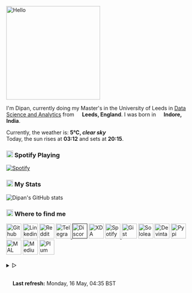 <p><img alt="Hello" width="250px" src="https://i.imgur.com/Fihbexl.gif" /></p>
<p>
    <codersrank-skills-chart username="themagicalmammal"></codersrank-skills-chart>
    I&#39;m Dipan, currently doing my Master&#39;s in the University of Leeds in
    <a href="https://courses.leeds.ac.uk/i071/data-science-and-analytics-msc">Data Science and Analytics</a>
    from <img src="https://i.imgur.com/DPngeUJ.png" width="13" /> <b>Leeds, England</b>. I was born in <img src="https://i.imgur.com/DzzzpBo.png" width="13" /> <b>Indore, India</b>.
</p>
<p>
    Currently, the weather is: <b> 5°C, <i>clear sky</i></b><br />
    Today, the sun rises at <b>03:12</b> and sets at <b>20:15</b>.
</p>
<h3><img src="https://i.imgur.com/aSVPWXc.png" width="18" /> Spotify Playing</h3>
<a href="https://open.spotify.com/user/88h9x52o4rver6y7ka9upj5a6"><img src="https://spotify-pw0mefqpu-spotifydipan.vercel.app/api/spotify" alt="Spotify" /></a>
<h3><img src="https://i.imgur.com/84QPnNl.png" width="18" /> My Stats</h3>
<img src="https://github-readme-stats-bay-ten-48.vercel.app/api?username=themagicalmammal&amp;include_all_commits=true&amp;bg_color=30,e96443,904e95&amp;title_color=fff&amp;text_color=fff" alt="Dipan&#39;s GitHub stats" />
<h3><img src="https://i.imgur.com/yQHTmCW.png" width="18" /> Where to find me</h3>
<a href="https://github.com/themagicalmammal/"> <img alt="Github" width="40px" src="https://i.imgur.com/RjscN2M.png" /></a>
<a href="https://uk.linkedin.com/in/themagicalmammal/"> <img alt="Linkedin" width="40px" src="https://i.imgur.com/Hp2w5wM.png" /></a>
<a href="https://www.reddit.com/user/themagicalmammal/"> <img alt="Reddit" width="40px" src="https://i.imgur.com/E8vTLyb.png" /></a>
<a href="https://telegram.im/@themagicalmammal"> <img alt="Telegram" width="40px" src="https://i.imgur.com/8uCq4fi.png" /> </a>
<a href=""> <img alt="Discord" width="40px" src="https://i.imgur.com/allk32s.png" /></a>
<a href="https://forum.xda-developers.com/m/themagicalmammal.9670192/"> <img alt="XDA" width="40px" src="https://i.imgur.com/ZkDQREa.png" /></a>
<a href="https://open.spotify.com/user/88h9x52o4rver6y7ka9upj5a6?si=i5kyqZQOQmOu_NRn-T7FQw&nd=1"> <img alt="Spotify" width="40px" src="https://i.imgur.com/TuGJlcZ.png" /> </a>
<a href="https://gist.github.com/themagicalmammal/"> <img alt="Gist" width="40px" src="https://i.imgur.com/6w4HNmL.png" /></a>
<a href="https://www.sololearn.com/profile/4562055"> <img alt="Sololearn" width="40px" src="https://i.imgur.com/6mnh2V5.png" /></a>
<a href="https://www.deviantart.com/themagicalmammal"> <img alt="Devintart" width="40px" src="https://i.imgur.com/YWUKoPE.png" /></a>
<a href="https://pypi.org/user/themagicalmammal/"> <img alt="Pypi" width="40px" src="https://i.imgur.com/901ps8h.png" /></a>
<a href="https://myanimelist.net/profile/themagicalmammal"> <img alt="MAL" width="40px" src="https://i.imgur.com/TnZcuA4.png" /></a>
<a href="https://medium.com/@d19cyber"> <img alt="Medium" width="40px" src="https://i.imgur.com/HvRIk6L.png" /></a>
<a href="https://secure.plum.io/p/2Ui2Qr0KSS7QP04pEq_-BQ"> <img alt="Plum" width="40px" src="https://i.imgur.com/PNhxaKM.png" /></a>
<br />
<br />
<details>
    <summary> &#9655;</summary>
    <h3><img src="https://i.imgur.com/fYbz1Tu.gif" width="17" /> Activity Graph</h3>
    <img alt="Activity" width="547px" src="https://activity-graph.herokuapp.com/graph?username=themagicalmammal&theme=xcode&custom_title=Activity%20Graph&hide_border=true" />
    <br />
    <br />
    <details>
        <summary> &#9655;</summary>
        <h3><img src="https://i.imgur.com/x8tsLuE.png" width="18" /> Trophies</h3>
        <img src="https://github-profile-trophy.vercel.app/?username=themagicalmammal&amp;theme=juicyfresh&amp;row=1&amp;column=5" alt="trophy" />
        <br />
        <br />
        <details>
            <summary> &#9655;</summary>
            <h3><img src="https://i.imgur.com/xGG5c7N.png" width="18" /> QR Code</h3>
            <img alt="QRCode" width="200px" src="https://i.imgur.com/DSHPHdq.png" />
            <details>
                <summary> &#9655;</summary>
                <h3><img src="https://i.imgur.com/1mimHIo.png" width="18" /> Credits</h3>
                <ol>
                    <li><img src="https://cdn-icons-png.flaticon.com/128/197/197484.png" width="13" /> <a href="https://github.com/sourajitk">Sourajit Karmakar</a></li>
                    <li><img src="https://cdn-icons-png.flaticon.com/128/197/197564.png" width="13" /> <a href="https://github.com/thmsgbrt">Thomas Guibert</a></li>
                    <li><img src="https://cdn-icons-png.flaticon.com/512/3909/3909444.png" width="13" /> <a href="https://github.com/Prince-Shivaram">Siv Ram Shastri Jonnalagadda</a></li>
                    <li><img src="https://cdn-icons-png.flaticon.com/512/3909/3909444.png" width="13" /> <a href="https://github.com/anuraghazra">Anurag Hazra</a></li>
                    <li><img src="https://cdn-icons-png.flaticon.com/128/197/197559.png" width="13" /> <a href="https://github.com/owl4ce">Harry</a></li>
                    <li><img src="https://cdn-icons-png.flaticon.com/128/197/197484.png" width="13" /> <a href="https://github.com/ryanlanciaux">Ryan Lanciaux</a></li>
                </ol>
                <details>
                    <summary> &#9655;</summary>
                    <h3><img src="https://i.imgur.com/XJ0hI8P.png" width="18" /> Visitor</h3>
                    <img src="https://profile-counter.glitch.me/themagicalmammal/count.svg" /> <br />
                </details>
            </details>
        </details>
    </details>
</details>
<br />
<p> <img src="https://i.imgur.com/JgaEjcz.png" width="13" /> <b>Last refresh:</b> Monday, 16 May, 04:35 BST</p>
